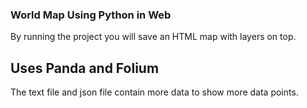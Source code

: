 ### World Map Using Python in Web

By running the project you will save an HTML map with layers on top.

## Uses Panda and Folium 

The text file and json file contain more data to show more data points. 